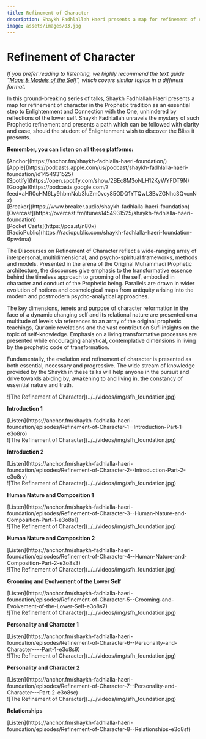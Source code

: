 ```yaml
---
title: Refinement of Character
description: Shaykh Fadhlallah Haeri presents a map for refinement of character in the Prophetic tradition as an essential step to Enlightenment and Connection with the One, unhindered by reflections of the lower self.
image: assets/images/03.jpg
---
```


# Refinement of Character

_If you prefer reading to listenting, we highly recommend the text guide "[Maps & Models of the Self](../../prescriptions/7-stations-4journeys)", which covers similar topics in a different format._

In this ground-breaking series of talks, Shaykh Fadhlallah Haeri presents a map for refinement of character in the Prophetic tradition as an essential step to Enlightenment and Connection with the One, unhindered by reflections of the lower self. Shaykh Fadhlallah unravels the mystery of such Prophetic refinement and presents a path which can be followed with clarity and ease, should the student of Enlightenment wish to discover the Bliss it presents.

<div markdown="1" class="card article sidebar center">

**Remember, you can listen on all these platforms:**

<div markdown="3" class="audio-link">
[Anchor](https://anchor.fm/shaykh-fadhlalla-haeri-foundation/)
</div>

<div markdown="3" class="audio-link">
[Apple](https://podcasts.apple.com/us/podcast/shaykh-fadhlalla-haeri-foundation/id1454931525)
</div>

<div markdown="3" class="audio-link">
[Spotify](https://open.spotify.com/show/2BEc8M3oNLH12KyWYFDT9N) 
</div>

<div markdown="3" class="audio-link">
[Google](https://podcasts.google.com/?feed=aHR0cHM6Ly9hbmNob3IuZm0vcy85ODQ1YTQwL3BvZGNhc3QvcnNz)
</div>

<div markdown="3" class="audio-link">
[Breaker](https://www.breaker.audio/shaykh-fadhlalla-haeri-foundation)
</div>

<div markdown="3" class="audio-link">
[Overcast](https://overcast.fm/itunes1454931525/shaykh-fadhlalla-haeri-foundation)
</div>

<div markdown="3" class="audio-link">
[Pocket Casts](https://pca.st/n80x)
</div>

<div markdown="3" class="audio-link">
[RadioPublic](https://radiopublic.com/shaykh-fadhlalla-haeri-foundation-6pw4ma)
</div>

</div>

The Discourses on Refinement of Character reflect a wide-ranging array of interpersonal, multidimensional, and psycho-spiritual frameworks, methods and models. Presented in the arena of the Original Muhammadi Prophetic architecture, the discourses give emphasis to the transformative essence behind the timeless approach to grooming of the self, embodied in character and conduct of the Prophetic being. Parallels are drawn in wider evolution of notions and cosmological maps from antiquity arising into the modern and postmodern psycho-analytical approaches. 

The key dimensions, tenets and purpose of character reformation in the face of a dynamic changing self and its relational nature are presented on a multitude of levels via references to an array of the original prophetic teachings, Qur’anic revelations and the vast contribution Sufi insights on the topic of self-knowledge. Emphasis on a living transformative processes are presented while encouraging analytical, contemplative dimensions in living by the prophetic code of transformation.

Fundamentally, the evolution and refinement of character is presented as both essential, necessary and progressive. The wide stream of knowledge provided by the Shaykh in these talks will help anyone in the pursuit and drive towards abiding by, awakening to and living in, the constancy of essential nature and truth.

<div markdown="1" class="card video sidebar center gemoji center-content">

<div markdown="2" class="video-image">
![The Refinement of Character](../../videos/img/sfh_foundation.jpg)
</div>

**Introduction 1**

<div markdown="3" class="video-link">
[Listen](https://anchor.fm/shaykh-fadhlalla-haeri-foundation/episodes/Refinement-of-Character-1--Introduction-Part-1-e3o8ro)
</div>

</div>

<div markdown="1" class="card video sidebar center gemoji center-content">

<div markdown="2" class="video-image">
![The Refinement of Character](../../videos/img/sfh_foundation.jpg)
</div>

**Introduction 2**

<div markdown="3" class="video-link">
[Listen](https://anchor.fm/shaykh-fadhlalla-haeri-foundation/episodes/Refinement-of-Character-2--Introduction-Part-2-e3o8rv)
</div>

</div>

<div markdown="1" class="card video sidebar center gemoji center-content">

<div markdown="2" class="video-image">
![The Refinement of Character](../../videos/img/sfh_foundation.jpg)
</div>

**Human Nature and Composition 1**

<div markdown="3" class="video-link">
[Listen](https://anchor.fm/shaykh-fadhlalla-haeri-foundation/episodes/Refinement-of-Character-3--Human-Nature-and-Composition-Part-1-e3o8s1)
</div>

</div>

<div markdown="1" class="card video sidebar center gemoji center-content">

<div markdown="2" class="video-image">
![The Refinement of Character](../../videos/img/sfh_foundation.jpg)
</div>

**Human Nature and Composition 2**

<div markdown="3" class="video-link">
[Listen](https://anchor.fm/shaykh-fadhlalla-haeri-foundation/episodes/Refinement-of-Character-4--Human-Nature-and-Composition-Part-2-e3o8s3)
</div>

</div>

<div markdown="1" class="card video sidebar center gemoji center-content">

<div markdown="2" class="video-image">
![The Refinement of Character](../../videos/img/sfh_foundation.jpg)
</div>

**Grooming and Evolvement of the Lower Self**

<div markdown="3" class="video-link">
[Listen](https://anchor.fm/shaykh-fadhlalla-haeri-foundation/episodes/Refinement-of-Character-5--Grooming-and-Evolvement-of-the-Lower-Self-e3o8s7)
</div>

</div>

<div markdown="1" class="card video sidebar center gemoji center-content">

<div markdown="2" class="video-image">
![The Refinement of Character](../../videos/img/sfh_foundation.jpg)
</div>

**Personality and Character 1**

<div markdown="3" class="video-link">
[Listen](https://anchor.fm/shaykh-fadhlalla-haeri-foundation/episodes/Refinement-of-Character-6--Personality-and-Character----Part-1-e3o8s9)
</div>

</div>

<div markdown="1" class="card video sidebar center gemoji center-content">

<div markdown="2" class="video-image">
![The Refinement of Character](../../videos/img/sfh_foundation.jpg)
</div>

**Personality and Character 2**

<div markdown="3" class="video-link">
[Listen](https://anchor.fm/shaykh-fadhlalla-haeri-foundation/episodes/Refinement-of-Character-7--Personality-and-Character---Part-2-e3o8sc)
</div>

</div>

<div markdown="1" class="card video sidebar center gemoji center-content">

<div markdown="2" class="video-image">
![The Refinement of Character](../../videos/img/sfh_foundation.jpg)
</div>

**Relationships**

<div markdown="3" class="video-link">
[Listen](https://anchor.fm/shaykh-fadhlalla-haeri-foundation/episodes/Refinement-of-Character-8--Relationships-e3o8sf)
</div>

</div>